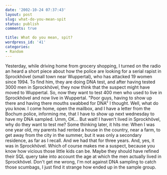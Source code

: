 ```yaml
---
date: '2002-10-24 07:37:43'
layout: post
slug: what-do-you-mean-spit
status: publish
comments: true

title: What do you mean, spit?
wordpress_id: '41'
categories:
- Random
---
```


Yesterday, while driving home from grocery shopping, I turned on the radio an heard a short piece about how the police are looking for a serial rapist in Sprockhövel (small town near Wuppertal), who has attacked 19 women since 1994. To find him, they are doing DNA test, and after having tested 3000 men in Sprockhövel, they now think that the suspect might have moved to Wuppertal.
So, now they want to test 400 men who used to live in Sprockhövel and now live in Wuppertal. "Poor guys, having to show up there and having there mouths swabbed for DNA" I thought.
Well, what do you know. I come home, open the mailbox, and I have a letter from the Bochum police, informing me, that I have to show up next wednesday to have my DNA sampled. Umm, OK...
But wait! I haven't lived in Sprockhövel, why do they want to test me?
Some thinking later, it hits me: When I was one year old, my parents had rented a house in the country, near a farm, to get away from the city in the summer, but it was only a secondary residence, as far as I recall. And  we had that for three years. And, yes, it was in Sprockhövel. Which of course makes me a suspect, because you know how vicious those little kids can be.
Maybe they should have refined their SQL query take into account the age at which the men actually lived in Sprockhövel.
Don't get me wrong, I'm not against DNA sampling to catch those scumbags, I just find it strange how ended up in the sample group.
